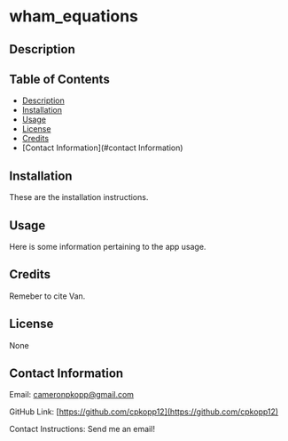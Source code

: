 # wham_equations
## Description
## Table of Contents
- [Description](#description)
- [Installation](#installation)
- [Usage](#usage)
- [License](#license)
- [Credits](#credits)
- [Contact Information](#contact Information)

## Installation

These are the installation instructions.

  

## Usage

  

Here is some information pertaining to the app usage.

  

## Credits

  

Remeber to cite Van.

  
  

## License

  

None

  

## Contact Information

  
  

Email: cameronpkopp@gmail.com

  

GitHub Link: [https://github.com/cpkopp12](https://github.com/cpkopp12)

  

Contact Instructions: Send me an email!
